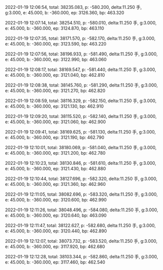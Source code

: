 2022-01-19 12:06:54, total: 38235.083, p: -580.200, delta:11.250 手, g:3.000, e: 45.000, b: -360.000, ep: 3126.360, bp: 463.320

2022-01-19 12:07:14, total: 38254.510, p: -580.010, delta:11.250 手, g:3.000, e: 45.000, b: -360.000, ep: 3124.870, bp: 463.110

2022-01-19 12:07:35, total: 38171.570, p: -582.170, delta:11.250 手, g:3.000, e: 45.000, b: -360.000, ep: 3123.590, bp: 463.220

2022-01-19 12:07:56, total: 38196.933, p: -581.490, delta:11.250 手, g:3.000, e: 45.000, b: -360.000, ep: 3122.990, bp: 463.060

2022-01-19 12:08:17, total: 38169.547, p: -581.440, delta:11.250 手, g:3.000, e: 45.000, b: -360.000, ep: 3121.040, bp: 462.810

2022-01-19 12:08:38, total: 38145.760, p: -581.290, delta:11.250 手, g:3.000, e: 45.000, b: -360.000, ep: 3121.270, bp: 462.820

2022-01-19 12:08:59, total: 38116.329, p: -582.150, delta:11.250 手, g:3.000, e: 45.000, b: -360.000, ep: 3121.130, bp: 462.910

2022-01-19 12:09:20, total: 38115.520, p: -582.140, delta:11.250 手, g:3.000, e: 45.000, b: -360.000, ep: 3121.060, bp: 462.900

2022-01-19 12:09:41, total: 38169.625, p: -581.130, delta:11.250 手, g:3.000, e: 45.000, b: -360.000, ep: 3121.190, bp: 462.790

2022-01-19 12:10:01, total: 38180.069, p: -581.040, delta:11.250 手, g:3.000, e: 45.000, b: -360.000, ep: 3121.200, bp: 462.780

2022-01-19 12:10:23, total: 38130.846, p: -581.610, delta:11.250 手, g:3.000, e: 45.000, b: -360.000, ep: 3121.430, bp: 462.880

2022-01-19 12:10:44, total: 38127.696, p: -582.320, delta:11.250 手, g:3.000, e: 45.000, b: -360.000, ep: 3121.360, bp: 462.960

2022-01-19 12:11:05, total: 38082.696, p: -583.320, delta:11.250 手, g:3.000, e: 45.000, b: -360.000, ep: 3120.600, bp: 462.990

2022-01-19 12:11:26, total: 38048.496, p: -584.080, delta:11.250 手, g:3.000, e: 45.000, b: -360.000, ep: 3120.640, bp: 463.090

2022-01-19 12:11:47, total: 38122.627, p: -582.680, delta:11.250 手, g:3.000, e: 45.000, b: -360.000, ep: 3120.440, bp: 462.890

2022-01-19 12:12:07, total: 38073.732, p: -583.520, delta:11.250 手, g:3.000, e: 45.000, b: -360.000, ep: 3117.920, bp: 462.680

2022-01-19 12:12:28, total: 38103.344, p: -582.860, delta:11.250 手, g:3.000, e: 45.000, b: -360.000, ep: 3117.460, bp: 462.540